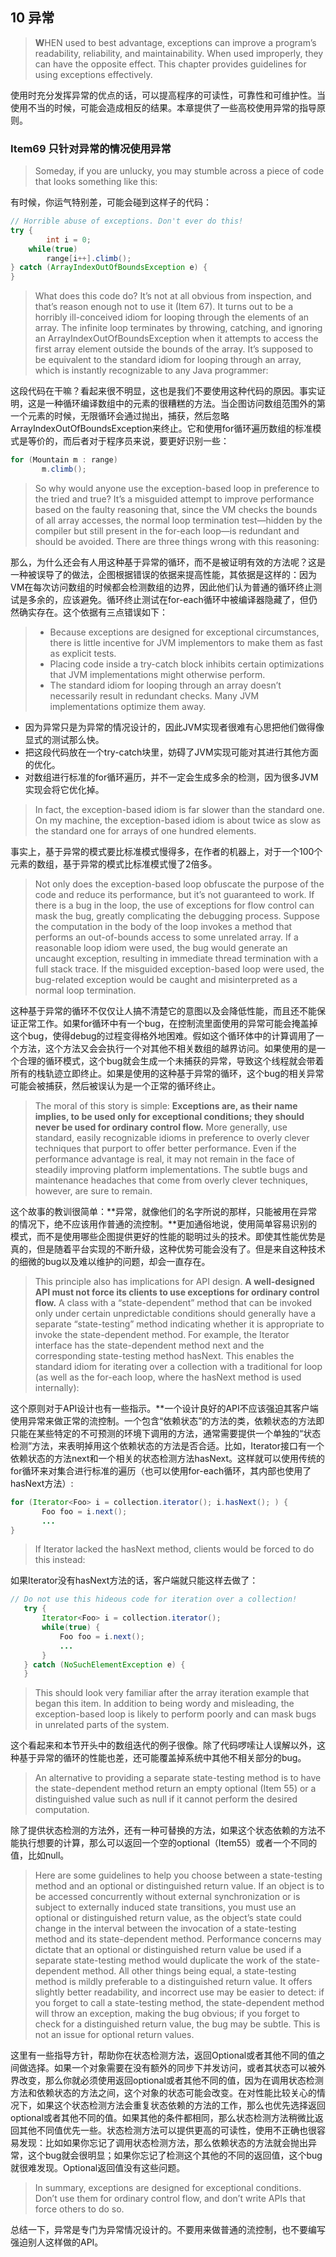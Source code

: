 ## 10 异常

> **W**HEN used to best advantage, exceptions can improve a program’s readability, reliability, and maintainability. When used improperly, they can have the opposite effect. This chapter provides guidelines for using exceptions effectively.

使用时充分发挥异常的优点的话，可以提高程序的可读性，可靠性和可维护性。当使用不当的时候，可能会造成相反的结果。本章提供了一些高校使用异常的指导原则。

### Item69 只针对异常的情况使用异常

> Someday, if you are unlucky, you may stumble across a piece of code that looks something like this:

有时候，你运气特别差，可能会碰到这样子的代码：

```java
// Horrible abuse of exceptions. Don't ever do this!
try {
		int i = 0;
    while(true)
        range[i++].climb();
} catch (ArrayIndexOutOfBoundsException e) {
}
```

> What does this code do? It’s not at all obvious from inspection, and that’s reason enough not to use it (Item 67). It turns out to be a horribly ill-conceived idiom for looping through the elements of an array. The infinite loop terminates by throwing, catching, and ignoring an ArrayIndexOutOfBoundsException when it attempts to access the first array element outside the bounds of the array. It’s supposed to be equivalent to the standard idiom for looping through an array, which is instantly recognizable to any Java programmer:

这段代码在干嘛？看起来很不明显，这也是我们不要使用这种代码的原因。事实证明，这是一种循环编译数组中的元素的很糟糕的方法。当企图访问数组范围外的第一个元素的时候，无限循环会通过抛出，捕获，然后忽略ArrayIndexOutOfBoundsException来终止。它和使用for循环遍历数组的标准模式是等价的，而后者对于程序员来说，要更好识别一些：

```java
for (Mountain m : range)
       m.climb();
```

> So why would anyone use the exception-based loop in preference to the tried and true? It’s a misguided attempt to improve performance based on the faulty reasoning that, since the VM checks the bounds of all array accesses, the normal loop termination test—hidden by the compiler but still present in the for-each loop—is redundant and should be avoided. There are three things wrong with this reasoning:

那么，为什么还会有人用这种基于异常的循环，而不是被证明有效的方法呢？这是一种被误导了的做法，企图根据错误的依据来提高性能，其依据是这样的：因为VM在每次访问数组的时候都会检测数组的边界，因此他们认为普通的循环终止测试是多余的，应该避免。循环终止测试在for-each循环中被编译器隐藏了，但仍然确实存在。这个依据有三点错误如下：

> - Because exceptions are designed for exceptional circumstances, there is little incentive for JVM implementors to make them as fast as explicit tests.
> - Placing code inside a try-catch block inhibits certain optimizations that JVM implementations might otherwise perform.
> - The standard idiom for looping through an array doesn’t necessarily result in redundant checks. Many JVM implementations optimize them away.

- 因为异常只是为异常的情况设计的，因此JVM实现者很难有心思把他们做得像显式的测试那么快。
- 把这段代码放在一个try-catch块里，妨碍了JVM实现可能对其进行其他方面的优化。
- 对数组进行标准的for循环遍历，并不一定会生成多余的检测，因为很多JVM实现会将它优化掉。

> In fact, the exception-based idiom is far slower than the standard one. On my machine, the exception-based idiom is about twice as slow as the standard one for arrays of one hundred elements.

事实上，基于异常的模式要比标准模式慢得多，在作者的机器上，对于一个100个元素的数组，基于异常的模式比标准模式慢了2倍多。

> Not only does the exception-based loop obfuscate the purpose of the code and reduce its performance, but it’s not guaranteed to work. If there is a bug in the loop, the use of exceptions for flow control can mask the bug, greatly complicating the debugging process. Suppose the computation in the body of the loop invokes a method that performs an out-of-bounds access to some unrelated array. If a reasonable loop idiom were used, the bug would generate an uncaught exception, resulting in immediate thread termination with a full stack trace. If the misguided exception-based loop were used, the bug-related exception would be caught and misinterpreted as a normal loop termination.

这种基于异常的循环不仅仅让人搞不清楚它的意图以及会降低性能，而且还不能保证正常工作。如果for循环中有一个bug，在控制流里面使用的异常可能会掩盖掉这个bug，使得debug的过程变得格外地困难。假如这个循环体中的计算调用了一个方法，这个方法又会会执行一个对其他不相关数组的越界访问。如果使用的是一个合理的循环模式，这个bug就会生成一个未捕获的异常，导致这个线程就会带着所有的栈轨迹立即终止。如果是使用的这种基于异常的循环，这个bug的相关异常可能会被捕获，然后被误认为是一个正常的循环终止。

> The moral of this story is simple: **Exceptions are, as their name implies, to be used only for exceptional conditions; they should never be used for ordinary control flow.** More generally, use standard, easily recognizable idioms in preference to overly clever techniques that purport to offer better performance. Even if the performance advantage is real, it may not remain in the face of steadily improving platform implementations. The subtle bugs and maintenance headaches that come from overly clever techniques, however, are sure to remain.

这个故事的教训很简单：**异常，就像他们的名字所说的那样，只能被用在异常的情况下，绝不应该用作普通的流控制。**更加通俗地说，使用简单容易识别的模式，而不是使用哪些企图提供更好的性能的聪明过头的技术。即使其性能优势是真的，但是随着平台实现的不断升级，这种优势可能会没有了。但是来自这种技术的细微的bug以及难以维护的问题，却会一直存在。

> This principle also has implications for API design. **A well-designed API must not force its clients to use exceptions for ordinary control flow.** A class with a “state-dependent” method that can be invoked only under certain unpredictable conditions should generally have a separate “state-testing” method indicating whether it is appropriate to invoke the state-dependent method. For example, the Iterator interface has the state-dependent method next and the corresponding state-testing method hasNext. This enables the standard idiom for iterating over a collection with a traditional for loop (as well as the for-each loop, where the hasNext method is used internally):

这个原则对于API设计也有一些指示。**一个设计良好的API不应该强迫其客户端使用异常来做正常的流控制。一个包含“依赖状态”的方法的类，依赖状态的方法即只能在某些特定的不可预测的环境下调用的方法，通常需要提供一个单独的“状态检测”方法，来表明掉用这个依赖状态的方法是否合适。比如，Iterator接口有一个依赖状态的方法next和一个相关的状态检测方法hasNext。这样就可以使用传统的for循环来对集合进行标准的遍历（也可以使用for-each循环，其内部也使用了hasNext方法）:

```java
for (Iterator<Foo> i = collection.iterator(); i.hasNext(); ) {
       Foo foo = i.next();
       ...
}
```

> If Iterator lacked the hasNext method, clients would be forced to do this instead:

如果Iterator没有hasNext方法的话，客户端就只能这样去做了：

```java
// Do not use this hideous code for iteration over a collection!
   try {
       Iterator<Foo> i = collection.iterator();
       while(true) {
           Foo foo = i.next();
           ... 
       }
   } catch (NoSuchElementException e) {
   }
```

> This should look very familiar after the array iteration example that began this item. In addition to being wordy and misleading, the exception-based loop is likely to perform poorly and can mask bugs in unrelated parts of the system.

这个看起来和本节开头中的数组迭代的例子很像。除了代码啰嗦让人误解以外，这种基于异常的循环的性能也差，还可能覆盖掉系统中其他不相关部分的bug。

> An alternative to providing a separate state-testing method is to have the state-dependent method return an empty optional (Item 55) or a distinguished value such as null if it cannot perform the desired computation.

除了提供状态检测的方法外，还有一种可替换的方法，如果这个状态依赖的方法不能执行想要的计算，那么可以返回一个空的optional（Item55）或者一个不同的值，比如null。

> Here are some guidelines to help you choose between a state-testing method and an optional or distinguished return value. If an object is to be accessed concurrently without external synchronization or is subject to externally induced state transitions, you must use an optional or distinguished return value, as the object’s state could change in the interval between the invocation of a state-testing method and its state-dependent method. Performance concerns may dictate that an optional or distinguished return value be used if a separate state-testing method would duplicate the work of the state-dependent method. All other things being equal, a state-testing method is mildly preferable to a distinguished return value. It offers slightly better readability, and incorrect use may be easier to detect: if you forget to call a state-testing method, the state-dependent method will throw an exception, making the bug obvious; if you forget to check for a distinguished return value, the bug may be subtle. This is not an issue for optional return values.

这里有一些指导方针，帮助你在状态检测方法，返回Optional或者其他不同的值之间做选择。如果一个对象需要在没有额外的同步下并发访问，或者其状态可以被外界改变，那么你就必须使用返回optional或者其他不同的值，因为在调用状态检测方法和依赖状态的方法之间，这个对象的状态可能会改变。在对性能比较关心的情况下，如果这个状态检测方法会重复状态依赖的方法的工作，那么也优先选择返回optional或者其他不同的值。如果其他的条件都相同，那么状态检测方法稍微比返回其他不同值优先一些。状态检测方法可以提供更高的可读性，使用不正确也很容易发现：比如如果你忘记了调用状态检测方法，那么依赖状态的方法就会抛出异常，这个bug就会很明显；如果你忘记了检测这个其他的不同的返回值，这个bug就很难发现。Optional返回值没有这些问题。

> In summary, exceptions are designed for exceptional conditions. Don’t use them for ordinary control flow, and don’t write APIs that force others to do so.

总结一下，异常是专门为异常情况设计的。不要用来做普通的流控制，也不要编写强迫别人这样做的API。